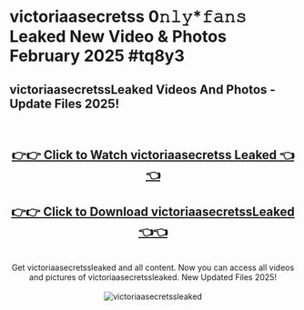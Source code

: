 # victoriaasecretss 0𝚗𝚕𝚢*𝚏𝚊𝚗𝚜 Leaked New Video & Photos February 2025 #tq8y3

<h2>victoriaasecretssLeaked Videos And Photos - Update Files 2025!</h2>
<br>
<div align="center">
<h2><a href="https://mediaupload.pro?title=victoriaasecretss&ref=11F" rel="nofollow">👉👉 Click to Watch victoriaasecretss Leaked 👈👈</a></h2>
<h2><a href="https://mediaupload.pro?title=victoriaasecretss&ref=11F" rel="nofollow">👉👉 Click to Download victoriaasecretssLeaked 👈👈</a></h2>
<br>
Get victoriaasecretssleaked and all content. Now you can access all videos and pictures of victoriaasecretssleaked. New Updated Files 2025!
<br>
<br>
<a href="https://mediaupload.pro?title=victoriaasecretss&ref=11F" rel="nofollow" data-target="animated-image.originalLink"><img src="https://i.ibb.co/Gkj2r4b/banner.png" alt="victoriaasecretssleaked" style="max-width: 100%; display: inline-block;" data-target="animated-image.originalImage"></a>
</div>
<br>

